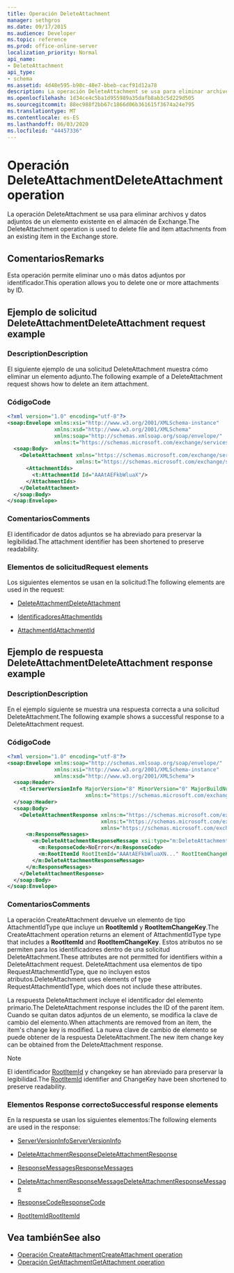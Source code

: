 ```yaml
---
title: Operación DeleteAttachment
manager: sethgros
ms.date: 09/17/2015
ms.audience: Developer
ms.topic: reference
ms.prod: office-online-server
localization_priority: Normal
api_name:
- DeleteAttachment
api_type:
- schema
ms.assetid: 4d48e595-b98c-48e7-bbeb-cacf91d12a78
description: La operación DeleteAttachment se usa para eliminar archivos y datos adjuntos de un elemento existente en el almacén de Exchange.
ms.openlocfilehash: 1d34ce4c5ba1d955989a35dafb8ab3c5d229d505
ms.sourcegitcommit: 88ec988f2bb67c1866d06b361615f3674a24e795
ms.translationtype: MT
ms.contentlocale: es-ES
ms.lasthandoff: 06/03/2020
ms.locfileid: "44457336"
---
```

# <a name="deleteattachment-operation"></a><span data-ttu-id="861d7-103">Operación DeleteAttachment</span><span class="sxs-lookup"><span data-stu-id="861d7-103">DeleteAttachment operation</span></span>

<span data-ttu-id="861d7-104">La operación DeleteAttachment se usa para eliminar archivos y datos adjuntos de un elemento existente en el almacén de Exchange.</span><span class="sxs-lookup"><span data-stu-id="861d7-104">The DeleteAttachment operation is used to delete file and item attachments from an existing item in the Exchange store.</span></span>
  
## <a name="remarks"></a><span data-ttu-id="861d7-105">Comentarios</span><span class="sxs-lookup"><span data-stu-id="861d7-105">Remarks</span></span>

<span data-ttu-id="861d7-106">Esta operación permite eliminar uno o más datos adjuntos por identificador.</span><span class="sxs-lookup"><span data-stu-id="861d7-106">This operation allows you to delete one or more attachments by ID.</span></span>
  
## <a name="deleteattachment-request-example"></a><span data-ttu-id="861d7-107">Ejemplo de solicitud DeleteAttachment</span><span class="sxs-lookup"><span data-stu-id="861d7-107">DeleteAttachment request example</span></span>

### <a name="description"></a><span data-ttu-id="861d7-108">Description</span><span class="sxs-lookup"><span data-stu-id="861d7-108">Description</span></span>

<span data-ttu-id="861d7-109">El siguiente ejemplo de una solicitud DeleteAttachment muestra cómo eliminar un elemento adjunto.</span><span class="sxs-lookup"><span data-stu-id="861d7-109">The following example of a DeleteAttachment request shows how to delete an item attachment.</span></span>
  
### <a name="code"></a><span data-ttu-id="861d7-110">Código</span><span class="sxs-lookup"><span data-stu-id="861d7-110">Code</span></span>

```XML
<?xml version="1.0" encoding="utf-8"?>
<soap:Envelope xmlns:xsi="http://www.w3.org/2001/XMLSchema-instance"
               xmlns:xsd="http://www.w3.org/2001/XMLSchema"
               xmlns:soap="http://schemas.xmlsoap.org/soap/envelope/"
               xmlns:t="https://schemas.microsoft.com/exchange/services/2006/types">
  <soap:Body>
    <DeleteAttachment xmlns="https://schemas.microsoft.com/exchange/services/2006/messages"
                      xmlns:t="https://schemas.microsoft.com/exchange/services/2006/types">
      <AttachmentIds>
        <t:AttachmentId Id="AAAtAEFkbWluaX"/>
      </AttachmentIds>
    </DeleteAttachment>
  </soap:Body>
</soap:Envelope>
```

### <a name="comments"></a><span data-ttu-id="861d7-111">Comentarios</span><span class="sxs-lookup"><span data-stu-id="861d7-111">Comments</span></span>

<span data-ttu-id="861d7-112">El identificador de datos adjuntos se ha abreviado para preservar la legibilidad.</span><span class="sxs-lookup"><span data-stu-id="861d7-112">The attachment identifier has been shortened to preserve readability.</span></span>
  
### <a name="request-elements"></a><span data-ttu-id="861d7-113">Elementos de solicitud</span><span class="sxs-lookup"><span data-stu-id="861d7-113">Request elements</span></span>

<span data-ttu-id="861d7-114">Los siguientes elementos se usan en la solicitud:</span><span class="sxs-lookup"><span data-stu-id="861d7-114">The following elements are used in the request:</span></span>
  
- [<span data-ttu-id="861d7-115">DeleteAttachment</span><span class="sxs-lookup"><span data-stu-id="861d7-115">DeleteAttachment</span></span>](deleteattachment.md)
    
- [<span data-ttu-id="861d7-116">Identificadores</span><span class="sxs-lookup"><span data-stu-id="861d7-116">AttachmentIds</span></span>](attachmentids.md)
    
- [<span data-ttu-id="861d7-117">AttachmentId</span><span class="sxs-lookup"><span data-stu-id="861d7-117">AttachmentId</span></span>](attachmentid.md)
    
## <a name="deleteattachment-response-example"></a><span data-ttu-id="861d7-118">Ejemplo de respuesta DeleteAttachment</span><span class="sxs-lookup"><span data-stu-id="861d7-118">DeleteAttachment response example</span></span>

### <a name="description"></a><span data-ttu-id="861d7-119">Description</span><span class="sxs-lookup"><span data-stu-id="861d7-119">Description</span></span>

<span data-ttu-id="861d7-120">En el ejemplo siguiente se muestra una respuesta correcta a una solicitud DeleteAttachment.</span><span class="sxs-lookup"><span data-stu-id="861d7-120">The following example shows a successful response to a DeleteAttachment request.</span></span>
  
### <a name="code"></a><span data-ttu-id="861d7-121">Código</span><span class="sxs-lookup"><span data-stu-id="861d7-121">Code</span></span>

```XML
<?xml version="1.0" encoding="utf-8"?>
<soap:Envelope xmlns:soap="http://schemas.xmlsoap.org/soap/envelope/" 
               xmlns:xsi="http://www.w3.org/2001/XMLSchema-instance" 
               xmlns:xsd="http://www.w3.org/2001/XMLSchema">
  <soap:Header>
    <t:ServerVersionInfo MajorVersion="8" MinorVersion="0" MajorBuildNumber="662" MinorBuildNumber="0" 
                         xmlns:t="https://schemas.microsoft.com/exchange/services/2006/types"/>
  </soap:Header>
  <soap:Body>
    <DeleteAttachmentResponse xmlns:m="https://schemas.microsoft.com/exchange/services/2006/messages" 
                              xmlns:t="https://schemas.microsoft.com/exchange/services/2006/types" 
                              xmlns="https://schemas.microsoft.com/exchange/services/2006/messages">
      <m:ResponseMessages>
        <m:DeleteAttachmentResponseMessage xsi:type="m:DeleteAttachmentResponseMessageType" ResponseClass="Success">
          <m:ResponseCode>NoError</m:ResponseCode>
          <m:RootItemId RootItemId="AAAtAEFkbWluaXN..." RootItemChangeKey="CQAAABYAA..."/>
        </m:DeleteAttachmentResponseMessage>
      </m:ResponseMessages>
    </DeleteAttachmentResponse>
  </soap:Body>
</soap:Envelope>
```

### <a name="comments"></a><span data-ttu-id="861d7-122">Comentarios</span><span class="sxs-lookup"><span data-stu-id="861d7-122">Comments</span></span>

<span data-ttu-id="861d7-123">La operación CreateAttachment devuelve un elemento de tipo AttachmentIdType que incluye un **RootItemId** y **RootItemChangeKey**.</span><span class="sxs-lookup"><span data-stu-id="861d7-123">The CreateAttachment operation returns an element of AttachmentIdType type that includes a **RootItemId** and **RootItemChangeKey**.</span></span> <span data-ttu-id="861d7-124">Estos atributos no se permiten para los identificadores dentro de una solicitud DeleteAttachment.</span><span class="sxs-lookup"><span data-stu-id="861d7-124">These attributes are not permitted for identifiers within a DeleteAttachment request.</span></span> <span data-ttu-id="861d7-125">DeleteAttachment usa elementos de tipo RequestAttachmentIdType, que no incluyen estos atributos.</span><span class="sxs-lookup"><span data-stu-id="861d7-125">DeleteAttachment uses elements of type RequestAttachmentIdType, which does not include these attributes.</span></span>
  
<span data-ttu-id="861d7-126">La respuesta DeleteAttachment incluye el identificador del elemento primario.</span><span class="sxs-lookup"><span data-stu-id="861d7-126">The DeleteAttachment response includes the ID of the parent item.</span></span> <span data-ttu-id="861d7-127">Cuando se quitan datos adjuntos de un elemento, se modifica la clave de cambio del elemento.</span><span class="sxs-lookup"><span data-stu-id="861d7-127">When attachments are removed from an item, the item's change key is modified.</span></span> <span data-ttu-id="861d7-128">La nueva clave de cambio de elemento se puede obtener de la respuesta DeleteAttachment.</span><span class="sxs-lookup"><span data-stu-id="861d7-128">The new item change key can be obtained from the DeleteAttachment response.</span></span>
  
> [!NOTE]
> <span data-ttu-id="861d7-129">El identificador [RootItemId](rootitemid.md) y changekey se han abreviado para preservar la legibilidad.</span><span class="sxs-lookup"><span data-stu-id="861d7-129">The [RootItemId](rootitemid.md) identifier and ChangeKey have been shortened to preserve readability.</span></span> 
  
### <a name="successful-response-elements"></a><span data-ttu-id="861d7-130">Elementos Response correcto</span><span class="sxs-lookup"><span data-stu-id="861d7-130">Successful response elements</span></span>

<span data-ttu-id="861d7-131">En la respuesta se usan los siguientes elementos:</span><span class="sxs-lookup"><span data-stu-id="861d7-131">The following elements are used in the response:</span></span>
  
- [<span data-ttu-id="861d7-132">ServerVersionInfo</span><span class="sxs-lookup"><span data-stu-id="861d7-132">ServerVersionInfo</span></span>](serverversioninfo.md)
    
- [<span data-ttu-id="861d7-133">DeleteAttachmentResponse</span><span class="sxs-lookup"><span data-stu-id="861d7-133">DeleteAttachmentResponse</span></span>](deleteattachmentresponse.md)
    
- [<span data-ttu-id="861d7-134">ResponseMessages</span><span class="sxs-lookup"><span data-stu-id="861d7-134">ResponseMessages</span></span>](responsemessages.md)
    
- [<span data-ttu-id="861d7-135">DeleteAttachmentResponseMessage</span><span class="sxs-lookup"><span data-stu-id="861d7-135">DeleteAttachmentResponseMessage</span></span>](deleteattachmentresponsemessage.md)
    
- [<span data-ttu-id="861d7-136">ResponseCode</span><span class="sxs-lookup"><span data-stu-id="861d7-136">ResponseCode</span></span>](responsecode.md)
    
- [<span data-ttu-id="861d7-137">RootItemId</span><span class="sxs-lookup"><span data-stu-id="861d7-137">RootItemId</span></span>](rootitemid.md)
    
## <a name="see-also"></a><span data-ttu-id="861d7-138">Vea también</span><span class="sxs-lookup"><span data-stu-id="861d7-138">See also</span></span>

- [<span data-ttu-id="861d7-139">Operación CreateAttachment</span><span class="sxs-lookup"><span data-stu-id="861d7-139">CreateAttachment operation</span></span>](createattachment-operation.md) 
- [<span data-ttu-id="861d7-140">Operación GetAttachment</span><span class="sxs-lookup"><span data-stu-id="861d7-140">GetAttachment operation</span></span>](getattachment-operation.md)

